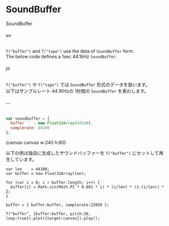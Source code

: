 SoundBuffer
=========
SoundBuffer

###### en ######
`T("buffer")` and `T("tape")` use the data of `SoundBuffer` form.  
The below code defines a 1sec 44.1kHz `SoundBuffer`.
###### ja ######
`T("buffer")` や `T("tape")` では `SoundBuffer` 形式のデータを扱います。  
以下はサンプルレート 44.1KHzの 1秒間の `SoundBuffer` を表わします。
###### -- ######

```js
var soundbuffer = {
  buffer    : new Float32Array(44100),
  samplerate: 44100
};
```

(canvas canvas w:240 h:80)

以下の例は独自に生成したサウンドバッファーを `T("buffer")` にセットして再生しています。

```timbre
var len    = 44100;
var buffer = new Float32Array(len);

for (var i = 0; i < buffer.length; i++) {
  buffer[i] = Math.sin(Math.PI * 0.001 * i) * (i/len) * (1-(i/len)) * 2;
}

buffer = { buffer:buffer, samplerate:22050 };

T("buffer", {buffer:buffer, pitch:50, loop:true}).plot({target:canvas}).play();
```

